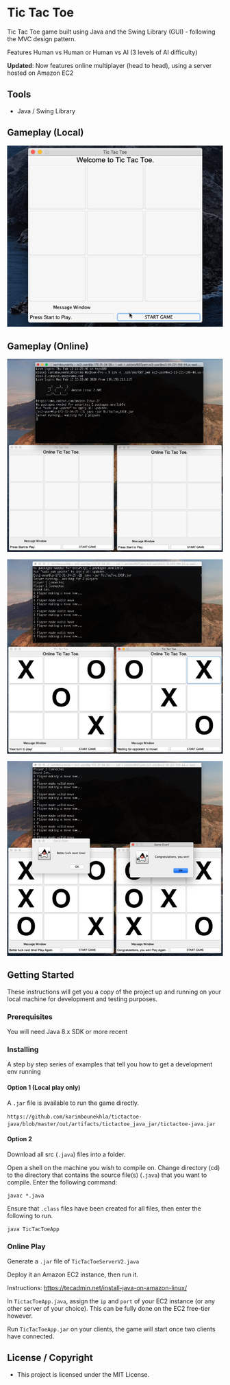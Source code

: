 # Tic Tac Toe
Tic Tac Toe game built using Java and the Swing Library (GUI) - following the MVC design pattern.

Features Human vs Human or Human vs AI (3 levels of AI difficulty)

**Updated**: Now features online multiplayer (head to head), using a server hosted on Amazon EC2

## Tools 

* Java / Swing Library

## Gameplay (Local)

![Gameplay](gamegif.gif)

## Gameplay (Online)

![Server-waiting](screenshots/server-waiting.png)

![Server-playing](screenshots/server-playing.png)

![Server-game-over](screenshots/server-game-over.png)


## Getting Started

These instructions will get you a copy of the project up and running on your local machine for development and testing purposes. 

### Prerequisites

You will need Java 8.x SDK or more recent

### Installing

A step by step series of examples that tell you how to get a development env running

#### Option 1 (Local play only)
A `.jar` file is available to run the game directly. 

`https://github.com/karimbounekhla/tictactoe-java/blob/master/out/artifacts/tictactoe_java_jar/tictactoe-java.jar`

#### Option 2
Download all src (`.java`) files into a folder.

Open a shell on the machine you wish to compile on.
Change directory (cd) to the directory that contains the source file(s) (`.java`) that you want to compile.
Enter the following command:

```
javac *.java
```

Ensure that `.class` files have been created for all files, then enter the following to run.

```
java TicTacToeApp
```

### Online Play

Generate a `.jar` file of `TicTacToeServerV2.java`

Deploy it an Amazon EC2 instance, then run it.

Instructions: https://tecadmin.net/install-java-on-amazon-linux/

In `TictacToeApp.java`, assign the `ip` and `port` of your EC2 instance (or any other server of your choice). This can be fully done on the EC2 free-tier however.

Run `TicTacToeApp.jar` on your clients, the game will start once two clients have connected.

## License / Copyright

* This project is licensed under the MIT License.
